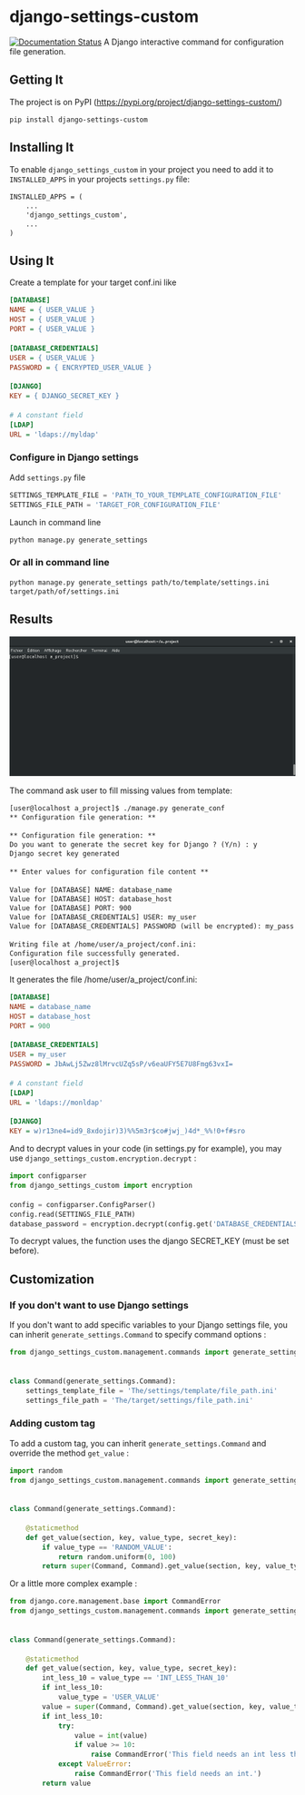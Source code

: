 # django-settings-custom
[![Documentation Status](https://readthedocs.org/projects/django-settings-custom/badge/?version=latest)](https://django-settings-custom.readthedocs.io/en/latest/?badge=latest)
A Django interactive command for configuration file generation.

## Getting It

The project is on PyPI (https://pypi.org/project/django-settings-custom/)

```
pip install django-settings-custom
```

## Installing It

To enable `django_settings_custom` in your project you need to add it to `INSTALLED_APPS` in your projects
`settings.py` file:
```
INSTALLED_APPS = (
    ...
    'django_settings_custom',
    ...
)
```

## Using It

Create a template for your target conf.ini like
```ini
[DATABASE]
NAME = { USER_VALUE }
HOST = { USER_VALUE }
PORT = { USER_VALUE }

[DATABASE_CREDENTIALS]
USER = { USER_VALUE }
PASSWORD = { ENCRYPTED_USER_VALUE }

[DJANGO]
KEY = { DJANGO_SECRET_KEY }

# A constant field
[LDAP]
URL = 'ldaps://myldap'
```

### Configure in Django settings
Add `settings.py` file
```python
SETTINGS_TEMPLATE_FILE = 'PATH_TO_YOUR_TEMPLATE_CONFIGURATION_FILE'
SETTINGS_FILE_PATH = 'TARGET_FOR_CONFIGURATION_FILE'
```

Launch in command line
```
python manage.py generate_settings
```

### Or all in command line
```
python manage.py generate_settings path/to/template/settings.ini target/path/of/settings.ini
```


## Results
![](results.gif)

The command ask user to fill missing values from template:
```
[user@localhost a_project]$ ./manage.py generate_conf
** Configuration file generation: **

** Configuration file generation: **
Do you want to generate the secret key for Django ? (Y/n) : y
Django secret key generated

** Enter values for configuration file content **

Value for [DATABASE] NAME: database_name
Value for [DATABASE] HOST: database_host
Value for [DATABASE] PORT: 900
Value for [DATABASE_CREDENTIALS] USER: my_user
Value for [DATABASE_CREDENTIALS] PASSWORD (will be encrypted): my_pass

Writing file at /home/user/a_project/conf.ini:
Configuration file successfully generated.
[user@localhost a_project]$ 
```

It generates the file /home/user/a_project/conf.ini:
```ini
[DATABASE]
NAME = database_name
HOST = database_host
PORT = 900

[DATABASE_CREDENTIALS]
USER = my_user
PASSWORD = JbAwLj5Zwz8lMrvcUZq5sP/v6eaUFY5E7U8Fmg63vxI=

# A constant field
[LDAP]
URL = 'ldaps://monldap'

[DJANGO]
KEY = w)r13ne4=id9_8xdojir)3)%%5m3r$co#jwj_)4d*_%%!0+f#sro
```

And to decrypt values in your code (in settings.py for example), you may use `django_settings_custom.encryption.decrypt` :
```python
import configparser
from django_settings_custom import encryption

config = configparser.ConfigParser()
config.read(SETTINGS_FILE_PATH)
database_password = encryption.decrypt(config.get('DATABASE_CREDENTIALS', 'PASSWORD'))
```
To decrypt values, the function uses the django SECRET_KEY (must be set before).

## Customization

### If you don't want to use Django settings
If you don't want to add specific variables to your Django settings file, you can inherit `generate_settings.Command` to specify command options :
```python
from django_settings_custom.management.commands import generate_settings


class Command(generate_settings.Command):
    settings_template_file = 'The/settings/template/file_path.ini'
    settings_file_path = 'The/target/settings/file_path.ini'
```

### Adding custom tag
To add a custom tag, you can inherit `generate_settings.Command` and override the method `get_value` :

```python
import random
from django_settings_custom.management.commands import generate_settings


class Command(generate_settings.Command):

    @staticmethod
    def get_value(section, key, value_type, secret_key):
        if value_type == 'RANDOM_VALUE':
            return random.uniform(0, 100)
        return super(Command, Command).get_value(section, key, value_type, secret_key)
```

Or a little more complex example :

```python
from django.core.management.base import CommandError
from django_settings_custom.management.commands import generate_settings


class Command(generate_settings.Command):

    @staticmethod
    def get_value(section, key, value_type, secret_key):
        int_less_10 = value_type == 'INT_LESS_THAN_10'
        if int_less_10:
            value_type = 'USER_VALUE'
        value = super(Command, Command).get_value(section, key, value_type, secret_key)
        if int_less_10:
            try:
                value = int(value)
                if value >= 10:
                    raise CommandError('This field needs an int less than 10.')
            except ValueError:
                raise CommandError('This field needs an int.')
        return value
```
